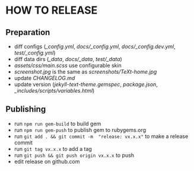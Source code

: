 # HOW TO RELEASE

## Preparation

- diff configs (*_config.yml*, *docs/_config.yml*, *docs/_config.dev.yml*, *test/_config.yml*)
- diff data dirs (*_data*, *docs/_data*, *test/_data*)
- *assets/css/main.scss* use configurable skin
- *screenshot.jpg* is the same as *screenshots/TeXt-home.jpg*
- update *CHANGELOG.md*
- update version (*jekyll-text-theme.gemspec*, *package.json*, *_includes/scripts/variables.html*)

## Publishing

- run `npm run gem-build` to build gem
- run `npm run gem-push` to publish gem to rubygems.org
- run `git add . && git commit -m  "release: vx.x.x"` to make a release commit
- run `git tag vx.x.x` to add a tag
- run `git push && git push origin vx.x.x` to push
- edit release on github.com
